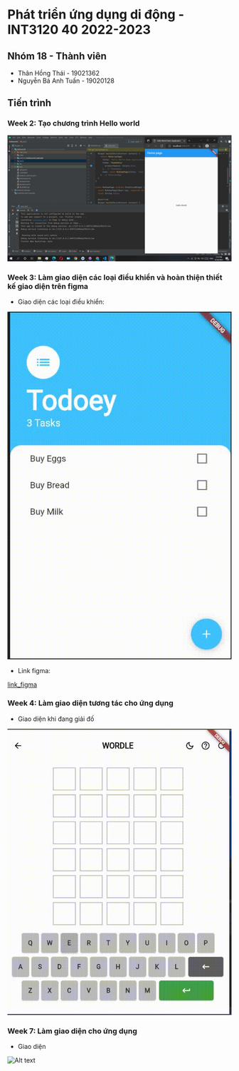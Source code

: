﻿# Phát triển ứng dụng di động - INT3120 40 2022-2023

## Nhóm 18 - Thành  viên

- Thân Hồng Thái - 19021362
- Nguyễn Bá Anh Tuấn - 19020128

## Tiến trình
### Week 2: Tạo chương trình Hello world
![Alt text](https://github.com/19021362/Mobile_18/blob/main/Week%202/Screenshot%202022-09-16%20171351.jpg)


### Week 3: Làm giao diện các loại điều khiển và hoàn thiện thiết kế giao diện trên figma
* Giao diện các loại điều khiển:

![Alt text](https://github.com/19021362/Mobile_18/blob/main/Week%203/Screen-Recording-_9-23-2022-10-32-49-AM_.gif)
* Link figma: 

[link_figma](https://www.figma.com/file/XJTnkixrUBVHplZjH1I3nU/worldaily-UI?node-id=0%3A1)

### Week 4: Làm giao diện tương tác cho ứng dụng
* Giao diện khi đang giải đố

![Alt text](https://github.com/19021362/Mobile_18/blob/main/Week%204/Screen-Recording-_9-30-2022-11-49-25-AM_.gif)

### Week 7: Làm giao diện cho ứng dụng
* Giao diện

![Alt text](https://github.com/19021362/Mobile_18/blob/main/Week%207/Screen-Recording-_10-28-2022-1-40-07-PM_.gif)
